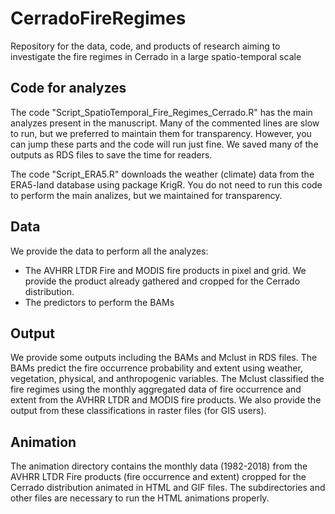 # CerradoFireRegimes
Repository for the data, code, and products of research aiming to investigate the fire regimes in Cerrado in a large spatio-temporal scale

## Code for analyzes
The code "Script_SpatioTemporal_Fire_Regimes_Cerrado.R" has the main analyzes present in the manuscript. Many of the commented lines are slow to run, but we preferred to maintain them for transparency. However, you can jump these parts and the code will run just fine. We saved many of the outputs as RDS files to save the time for readers.

The code "Script_ERA5.R" downloads the weather (climate) data from the ERA5-land database using package KrigR. You do not need to run this code to perform the main analizes, but we maintained for transparency.

## Data
We provide the data to perform all the analyzes:
- The AVHRR LTDR Fire and MODIS fire products in pixel and grid. We provide the product already gathered and cropped for the Cerrado distribution.
- The predictors to perform the BAMs

## Output
We provide some outputs including the BAMs and Mclust in RDS files. The BAMs predict the fire occurrence probability and extent using weather, vegetation, physical, and anthropogenic variables. The Mclust classified the fire regimes using the monthly aggregated data of fire occurrence and extent from the AVHRR LTDR and MODIS fire products. We also provide the output from these classifications in raster files (for GIS users).

## Animation
The animation directory contains the monthly data (1982-2018) from the AVHRR LTDR Fire products (fire occurrence and extent) cropped for the Cerrado distribution animated in HTML and GIF files. The subdirectories and other files are necessary to run the HTML animations properly. 
